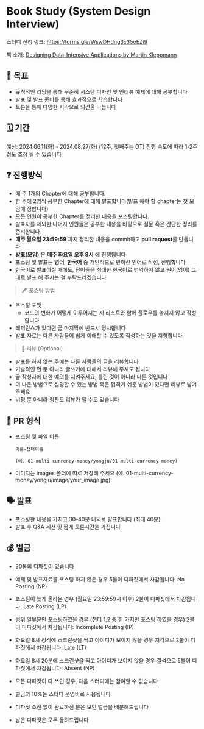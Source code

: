 # Book Study (System Design Interview)
스터디 신청 링크: https://forms.gle/WswDHdng3c35oEZi9

책 소개: [Designing Data-Intensive Applications by Martin Kleppmann](https://www.amazon.ca/Designing-Data-Intensive-Applications-Reliable-Maintainable/dp/1449373321)

## 📝 목표

- 규칙적인 리딩을 통해 꾸준히 시스템 디자인 및 인터뷰 예제에 대해 공부합니다
- 발표 및 발표 준비를 통해 효과적으로 학습합니다
- 토론을 통해 다양한 시각으로 의견울 나눕니다

## 🗓 기간

예상: 2024.06.11(화) - 2024.08.27(화) (12주, 첫째주는 OT)
진행 속도에 따라 1-2주 정도 조정 될 수 있습니다

## ❓ 진행방식

- 매 주 1개의 Chapter에 대해 공부합니다.
- 한 주에 2명씩 공부한 Chapter에 대해 발표합니다(발표 해야 할 chapter는 첫 모임에 정합니다)
- 모든 인원이 공부한 Chapter를 정리한 내용을 포스팅합니다.
- 발표자를 제외한 나머지 인원들은 공부한 내용을 바탕으로 질문 혹은 간단한 정리를 준비합니다.
- **매주 월요일 23:59:59** 까지 정리한 내용을 commit하고 **pull request**를 만듭니다
- **발표(모임)** 은 **매주 화요일 오후 8시** 에 진행됩니다
- 포스팅 및 발표는 **영어**, **한국어** 중 개인적으로 편하신 언어로 작성, 진행합니다
- 한국어로 발표하실 때에도, 단어들은 최대한 한국어로 번역하지 않고 원어(영어) 그대로 발표 해 주시는 걸 부탁드리겠습니다

> 🖋 포스팅 방법

- 포스팅 포맷
  - 코드의 변화가 어떻게 이루어지는 지 리스트와 함께 플로우를 놓지지 않고 작성합니다
- 레퍼런스가 있다면 글 마지막에 반드시 명시합니다
- 발표 자료는 다른 사람들이 쉽게 이해할 수 있도록 작성하는 것을 지향합니다

> 🔖 리뷰 (Optional)

- 발표를 하지 않는 주에는 다른 사람들의 글을 리뷰합니다
- 기술적인 면 뿐 아니라 글쓰기에 대해서 리뷰해 주셔도 됩니다
- 글 작성자에 대한 예의를 지켜주세요, 틀린 것이 아니라 다른 것입니다
- 더 나은 방법으로 설명할 수 있는 방법 혹은 읽히기 쉬운 방법이 있다면 리뷰로 남겨주세요
- 비평 뿐 아니라 칭찬도 리뷰가 될 수도 있습니다

## 💾 PR 형식

- 포스팅 및 파일 이름

  ```
  이름-챕터이름

  (예. 01-multi-currency-money/yongju/01-multi-currency-money)
  ```

- 이미지는 images 폴더에 따로 저장해 주세요
  (예. 01-multi-currency-money/yongju/image/your_image.jpg)

## 🗣 발표

- 포스팅한 내용을 가지고 30-40분 내외로 발표합니다 (최대 40분)
- 발표 후 Q&A 세션 및 짧게 토론시간을 가집니다

## 💰 벌금

- 30불의 디파짓이 있습니다
- 예제 및 발표자료를 포스팅 하지 않은 경우 5불이 디파짓에서 차감됩니다: No Posting (NP)
- 포스팅이 늦게 올라온 경우 (월요일 23:59:59시 이후) 2불이 디파짓에서 차감됩니다: Late Posting (LP)
- 범위 일부분만 포스팅하였을 경우 (챕터 1,2 중 한 가지만 포스팅 하였을 경우) 2불이 디파짓에서 차감됩니다: Incomplete Posting (IP)
- 화요일 8시 정각에 스크린샷을 찍고 아이디가 보이지 않을 경우 지각으로 2불이 디파짓에서 차감됩니다: Late (LT)
- 화요일 8시 20분에 스크린샷을 찍고 아이디가 보이지 않을 경우 결석으로 5불이 디파짓에서 차감됩니다: Absent (NP)

- 모든 디파짓이 다 쓰인 경우, 다음 스터디에는 참여할 수 없습니다
- 벌금의 10%는 스터디 운영비로 사용됩니다
- 디파짓 소진 없이 완료하신 분은 모인 벌금을 배분해드립니다
- 남은 디파짓은 모두 돌려드립니다
